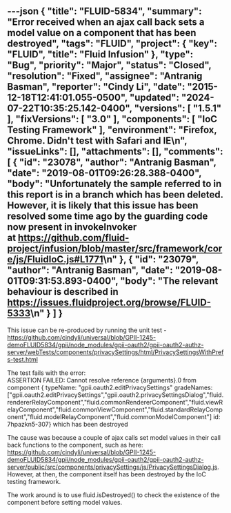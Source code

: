 ---json
{
  "title": "FLUID-5834",
  "summary": "Error received when an ajax call back sets a model value on a component that has been destroyed",
  "tags": "FLUID",
  "project": {
    "key": "FLUID",
    "title": "Fluid Infusion"
  },
  "type": "Bug",
  "priority": "Major",
  "status": "Closed",
  "resolution": "Fixed",
  "assignee": "Antranig Basman",
  "reporter": "Cindy Li",
  "date": "2015-12-18T12:41:01.055-0500",
  "updated": "2024-07-22T10:35:25.142-0400",
  "versions": [
    "1.5.1"
  ],
  "fixVersions": [
    "3.0"
  ],
  "components": [
    "IoC Testing Framework"
  ],
  "environment": "Firefox, Chrome. Didn't test with Safari and IE\n",
  "issueLinks": [],
  "attachments": [],
  "comments": [
    {
      "id": "23078",
      "author": "Antranig Basman",
      "date": "2019-08-01T09:26:28.388-0400",
      "body": "Unfortunately the sample referred to in this report is in a branch which has been deleted. However, it is likely that this issue has been resolved some time ago by the guarding code now present in invokeInvoker at <https://github.com/fluid-project/infusion/blob/master/src/framework/core/js/FluidIoC.js#L1771>\n"
    },
    {
      "id": "23079",
      "author": "Antranig Basman",
      "date": "2019-08-01T09:31:53.893-0400",
      "body": "The relevant behaviour is described in <https://issues.fluidproject.org/browse/FLUID-5333>\n"
    }
  ]
}
---
This issue can be re-produced by running the unit test - <https://github.com/cindyli/universal/blob/GPII-1245-demoFLUID5834/gpii/node_modules/gpii-oauth2/gpii-oauth2-authz-server/webTests/components/privacySettings/html/PrivacySettingsWithPrefs-test.html>

The test fails with the error:\
ASSERTION FAILED: Cannot resolve reference {arguments}.0 from component { typeName: "gpii.oauth2.editPrivacySettings" gradeNames: \["gpii.oauth2.editPrivacySettings","gpii.oauth2.privacySettingsDialog","fluid.rendererRelayComponent","fluid.commonRendererComponent","fluid.viewRelayComponent","fluid.commonViewComponent","fluid.standardRelayComponent","fluid.modelRelayComponent","fluid.commonModelComponent"] id: 7hpazkn5-307} which has been destroyed

The cause was because a couple of ajax calls set model values in their call back functions to the component, such as here: <https://github.com/cindyli/universal/blob/GPII-1245-demoFLUID5834/gpii/node_modules/gpii-oauth2/gpii-oauth2-authz-server/public/src/components/privacySettings/js/PrivacySettingsDialog.js>. However, at then, the component itself has been destroyed by the IoC testing framework.

The work around is to use fluid.isDestroyed() to check the existence of the component before setting model values.

        